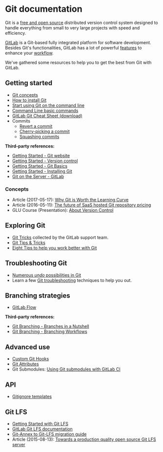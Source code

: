 # Git documentation

Git is a [free and open source](https://git-scm.com/about/free-and-open-source)
distributed version control system designed to handle everything from small to
very large projects with speed and efficiency.

[GitLab](https://about.gitlab.com) is a Git-based fully integrated platform for
software development. Besides Git's functionalities, GitLab has a lot of
powerful [features](https://about.gitlab.com/features/) to enhance your
[workflow](https://about.gitlab.com/2016/10/25/gitlab-workflow-an-overview/).

We've gathered some resources to help you to get the best from Git with GitLab.

## Getting started

- [Git concepts](../../university/training/user_training.md#git-concepts)
- [How to install Git](how_to_install_git/index.md)
- [Start using Git on the command line](../../gitlab-basics/start-using-git.md)
- [Command Line basic commands](../../gitlab-basics/command-line-commands.md)
- [GitLab Git Cheat Sheet (download)](https://about.gitlab.com/images/press/git-cheat-sheet.pdf)
- Commits
  - [Revert a commit](../../user/project/merge_requests/revert_changes.md#reverting-a-commit) 
  - [Cherry-picking a commit](../../user/project/merge_requests/cherry_pick_changes.md#cherry-picking-a-commit)
  - [Squashing commits](../../workflow/gitlab_flow.md#squashing-commits-with-rebase)

**Third-party references:**

- [Getting Started - Git website](https://git-scm.com)
- [Getting Started - Version control](https://git-scm.com/book/en/v2/Getting-Started-About-Version-Control)
- [Getting Started - Git Basics](https://git-scm.com/book/en/v2/Getting-Started-Git-Basics)
- [Getting Started - Installing Git](https://git-scm.com/book/en/v2/Getting-Started-Installing-Git)
- [Git on the Server - GitLab](https://git-scm.com/book/en/v2/Git-on-the-Server-GitLab)

### Concepts

- Article (2017-05-17): [Why Git is Worth the Learning Curve](https://about.gitlab.com/2017/05/17/learning-curve-is-the-biggest-challenge-developers-face-with-git/)
- Article (2016-05-11): [The future of SaaS hosted Git repository pricing](https://about.gitlab.com/2016/05/11/git-repository-pricing/)
- GLU Course (Presentation): [About Version Control](https://docs.google.com/presentation/d/16sX7hUrCZyOFbpvnrAFrg6tVO5_yT98IgdAqOmXwBho/edit?usp=sharing)

## Exploring Git

- [Git Tricks](git_tricks.md) collected by the GitLab support team.
- [Git Tips & Tricks](https://about.gitlab.com/2016/12/08/git-tips-and-tricks/)
- [Eight Tips to help you work better with Git](https://about.gitlab.com/2015/02/19/8-tips-to-help-you-work-better-with-git/)

## Troubleshooting Git

- [Numerous _undo_ possibilities in Git](numerous_undo_possibilities_in_git/index.md)
- Learn a few [Git troubleshooting](troubleshooting_git.md) techniques to help you out.

## Branching strategies

- [GitLab Flow](https://about.gitlab.com/2014/09/29/gitlab-flow/)

**Third-party references:**

- [Git Branching - Branches in a Nutshell](https://git-scm.com/book/en/v2/Git-Branching-Branches-in-a-Nutshell)
- [Git Branching - Branching Workflows](https://git-scm.com/book/en/v2/Git-Branching-Branching-Workflows)

## Advanced use

- [Custom Git Hooks](../../administration/custom_hooks.md)
- [Git Attributes](../../user/project/git_attributes.md)
- Git Submodules: [Using Git submodules with GitLab CI](../../ci/git_submodules.md#using-git-submodules-with-gitlab-ci)

## API

- [Gitignore templates](../../api/templates/gitignores.md)

## Git LFS

- [Getting Started with Git LFS](https://about.gitlab.com/2017/01/30/getting-started-with-git-lfs-tutorial/)
- [GitLab Git LFS documentation](../../workflow/lfs/manage_large_binaries_with_git_lfs.md)
- [Git-Annex to Git-LFS migration guide](https://docs.gitlab.com/ee/workflow/lfs/migrate_from_git_annex_to_git_lfs.html)
- Article (2015-08-13): [Towards a production quality open source Git LFS server](https://about.gitlab.com/2015/08/13/towards-a-production-quality-open-source-git-lfs-server/)
